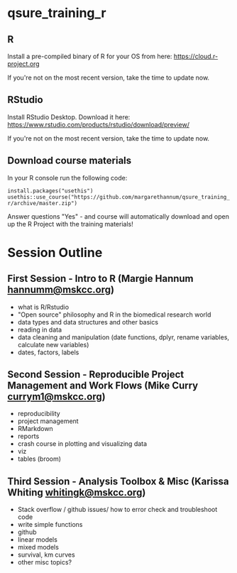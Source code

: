 # qsure_training_r

## R

Install a pre-compiled binary of R for your OS from here:
https://cloud.r-project.org

If you're not on the most recent version, take the time to update now.

## RStudio

Install RStudio Desktop.  Download it here:
https://www.rstudio.com/products/rstudio/download/preview/

If you're not on the most recent version, take the time to update now.

## Download course materials
In your R console run the following code: 

`install.packages("usethis")`
`usethis::use_course("https://github.com/margarethannum/qsure_training_r/archive/master.zip")`

Answer questions "Yes" - and course will automatically download and open up the R Project with the training materials! 

# Session Outline
## First Session - Intro to R (Margie Hannum hannumm@mskcc.org)

* what is R/Rstudio
* "Open source" philosophy and R in the biomedical research world
* data types and data structures and other basics
* reading in data
* data cleaning and manipulation (date functions, dplyr, rename variables, calculate new variables)
* dates, factors, labels 

## Second Session - Reproducible Project Management and Work Flows (Mike Curry currym1@mskcc.org)
* reproducibility
* project management
* RMarkdown
* reports
* crash course in plotting and visualizing data
* viz
* tables (broom)

## Third Session - Analysis Toolbox & Misc (Karissa Whiting whitingk@mskcc.org)

* Stack overflow / github issues/ how to error check and troubleshoot code
* write simple functions
* github
* linear models
* mixed models
* survival, km curves
* other misc topics?
